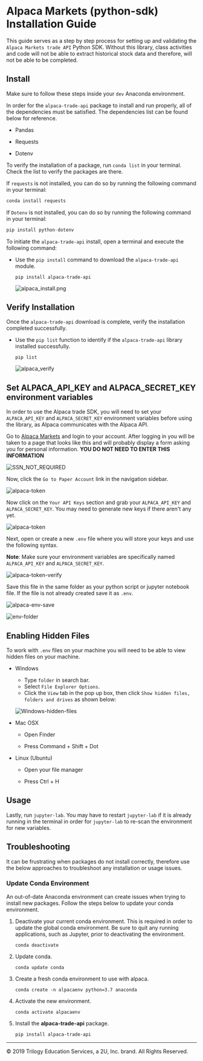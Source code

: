 # Alpaca Markets (python-sdk) Installation Guide

This guide serves as a step by step process for setting up and validating the `Alpaca Markets trade API` Python SDK. Without this library, class activities and code will not be able to extract historical stock data and therefore, will not be able to be completed.

## Install

Make sure to follow these steps inside your `dev` Anaconda environment.

In order for the `alpaca-trade-api` package to install and run properly, all of the dependencies must be satisfied. The dependencies list can be found below for reference.

* Pandas

* Requests

* Dotenv

To verify the installation of a package, run `conda list` in your terminal. Check the list to verify the packages are there.

If `requests` is not installed, you can do so by running the following command in your terminal:

```python
conda install requests
```

If `Dotenv` is not installed, you can do so by running the following command in your terminal:

```python
pip install python-dotenv
```

To initiate the `alpaca-trade-api` install, open a terminal and execute the following command:

* Use the `pip install` command to download the `alpaca-trade-api` module.

  ```shell
  pip install alpaca-trade-api
  ```

  ![alpaca_install.png](Images/alpaca_install.png)

## Verify Installation

Once the `alpaca-trade-api` download is complete, verify the installation completed successfully.

* Use the `pip list` function to identify if the `alpaca-trade-api` library installed successfully.

  ```shell
  pip list
  ```

  ![alpaca_verify](Images/alpaca-verify.png)

## Set ALPACA_API_KEY and ALPACA_SECRET_KEY environment variables

In order to use the Alpaca trade SDK, you will need to set your `ALPACA_API_KEY` and `ALPACA_SECRET_KEY` environment variables before using the library, as Alpaca communicates with the Alpaca API.

Go to [Alpaca Markets](https://app.alpaca.markets) and login to your account. After logging in you will be taken to a page that looks like this and will probably display a form asking you for personal information. **YOU DO NOT NEED TO ENTER THIS INFORMATION**

![SSN_NOT_REQUIRED](Images/SSN_NOT_REQUIRED.png)


Now, click the `Go to Paper Account` link in the navigation sidebar.

  ![alpaca-token](Images/alpaca_go_to_paper.png)

Now click on the `Your API Keys` section and grab your `ALPACA_API_KEY` and `ALPACA_SECRET_KEY`. You may need to generate new keys if there aren't any yet.

  ![alpaca-token](Images/alpaca-token.png)

Next, open or create a new `.env` file where you will store your keys and use the following syntax.

**Note**: Make sure your environment variables are specifically named `ALPACA_API_KEY` and `ALPACA_SECRET_KEY`.

  ![alpaca-token-verify](Images/alpaca-env.png)

Save this file in the same folder as your python script or jupyter notebook file. If the file is not already created save it as `.env`.

  ![alpaca-env-save](Images/alpaca-env-save.png)

  ![env-folder](Images/env-folder.png)

## Enabling Hidden Files

To work with `.env` files on your machine you will need to be able to view hidden files on your machine.

  * Windows

    * Type `folder` in search bar.
    * Select `File Explorer Options`.
    * Click the `View` tab in the pop up box, then click `Show hidden files, folders and drives` as shown below:

    ![Windows-hidden-files](Images/Windows-hidden-file.png)

  * Mac OSX

    * Open Finder

    * Press Command + Shift + Dot

  * Linux (Ubuntu)

    * Open your file manager

    * Press Ctrl + H

## Usage

Lastly, run `jupyter-lab`. You may have to restart `jupyter-lab` if it is already running in the terminal in order for `jupyter-lab` to re-scan the environment for new variables.

## Troubleshooting

It can be frustrating when packages do not install correctly, therefore use the below approaches to troubleshoot any installation or usage issues.

### Update Conda Environment

An out-of-date Anaconda environment can create issues when trying to install new packages. Follow the steps below to update your conda environment.

1. Deactivate your current conda environment. This is required in order to update the global conda environment. Be sure to quit any running applications, such as Jupyter, prior to deactivating the environment.

    ```shell
    conda deactivate
    ```

2. Update conda.

    ```shell
    conda update conda
    ```

3. Create a fresh conda environment to use with alpaca.

    ```shell
    conda create -n alpacaenv python=3.7 anaconda
    ```

4. Activate the new environment.

    ```shell
    conda activate alpacaenv
    ```

5. Install the **alpaca-trade-api** package.

    ```shell
    pip install alpaca-trade-api
    ```

---

© 2019 Trilogy Education Services, a 2U, Inc. brand. All Rights Reserved.
